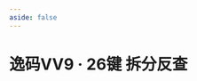 ```yaml
---
aside: false
---
```

<script setup>
import Search from "@/search/FetchSearch.vue"
import {high} from "../high.ts"
</script>

# 逸码VV9 · 26键 拆分反查

<Search id="vv9-26" :high :noZigenJson zigenFont='kaiti-yima' />
